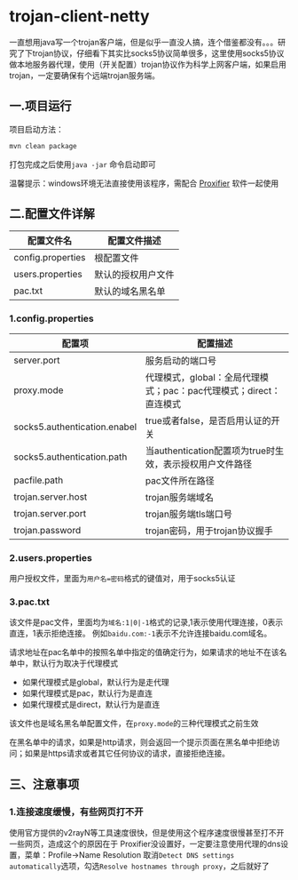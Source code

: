 # trojan-client-netty

一直想用java写一个trojan客户端，但是似乎一直没人搞，连个借鉴都没有。。。研究了下trojan协议，仔细看下其实比socks5协议简单很多，这里使用socks5协议做本地服务器代理，使用（开关配置）trojan协议作为科学上网客户端，如果启用trojan，一定要确保有个远端trojan服务端。

## 一.项目运行

项目启动方法：

```bash
mvn clean package
```

打包完成之后使用`java -jar` 命令启动即可

温馨提示：windows环境无法直接使用该程序，需配合 [Proxifier](https://www.proxifier.com/download/) 软件一起使用

## 二.配置文件详解

|配置文件名|配置文件描述|
|---|---|
|config.properties|根配置文件|
|users.properties|默认的授权用户文件|
|pac.txt|默认的域名黑名单|

### 1.config.properties

|配置项|配置描述|
|---|---|
|server.port|服务启动的端口号|
|proxy.mode|代理模式，global：全局代理模式；pac：pac代理模式；direct：直连模式|
|socks5.authentication.enabel|true或者false，是否启用认证的开关|
|socks5.authentication.path|当authentication配置项为true时生效，表示授权用户文件路径|
|pacfile.path|pac文件所在路径|
|trojan.server.host|trojan服务端域名|
|trojan.server.port|trojan服务端tls端口号|
|trojan.password|trojan密码，用于trojan协议握手|

### 2.users.properties

用户授权文件，里面为`用户名=密码`格式的键值对，用于socks5认证

### 3.pac.txt

该文件是pac文件，里面均为`域名:1|0|-1`格式的记录,1表示使用代理连接，0表示直连，1表示拒绝连接。
例如`baidu.com:-1`表示不允许连接baidu.com域名。

请求地址在pac名单中的按照名单中指定的值确定行为，如果请求的地址不在该名单中，默认行为取决于代理模式

- 如果代理模式是global，默认行为是走代理
- 如果代理模式是pac，默认行为是直连
- 如果代理模式是direct，默认行为是直连

该文件也是域名黑名单配置文件，在`proxy.mode`的三种代理模式之前生效

在黑名单中的请求，如果是http请求，则会返回一个提示页面在黑名单中拒绝访问；如果是https请求或者其它任何协议的请求，直接拒绝连接。



## 三、注意事项

### 1.连接速度缓慢，有些网页打不开
使用官方提供的v2rayN等工具速度很快，但是使用这个程序速度很慢甚至打不开一些网页，造成这个的原因在于
Proxifier没设置好，一定要注意使用代理的dns设置，菜单：Profile->Name Resolution
取消`Detect DNS settings automatically`选项，勾选`Resolve hostnames through proxy`，之后就好了


